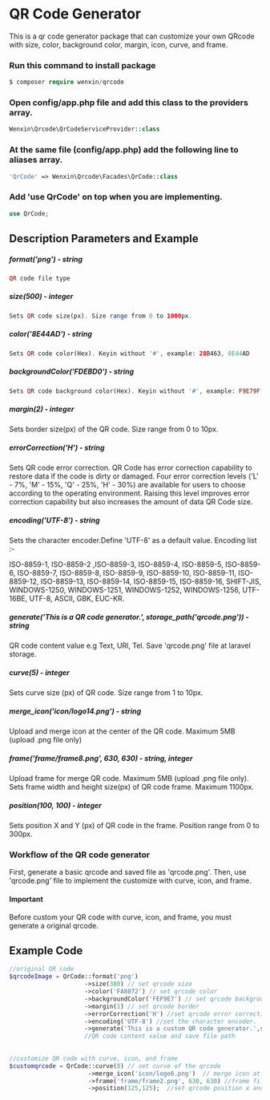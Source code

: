 # QR Code Generator

This is a qr code generator package that can customize your own QRcode with size, color, background color, margin, icon, curve, and frame.

### Run this command to install package
```php
$ composer require wenxin/qrcode
```

### Open config/app.php file and add this class to the providers array.
```php
Wenxin\Qrcode\QrCodeServiceProvider::class
```

### At the same file (config/app.php) add the following line to aliases array. 
```php
'QrCode' => Wenxin\Qrcode\Facades\QrCode::class
```
### Add 'use QrCode' on top when you are implementing.
```php
use QrCode;
```
## Description Parameters and Example

##### format('png') - string
```php
QR code file type
```
##### size(500) - integer
```php
Sets QR code size(px). Size range from 0 to 1000px.
```
##### color('8E44AD') - string
```php
Sets QR code color(Hex). Keyin without '#', example: 28B463, 8E44AD  
```
##### backgroundColor('FDEBD0') - string
```php
Sets QR code background color(Hex). Keyin without '#', example: F9E79F, FDEBD0
```
##### margin(2) - integer
Sets border size(px) of the QR code. Size range from 0 to 10px.
##### errorCorrection('H') - string
Sets QR code error correction. QR Code has error correction capability to restore data if the code is dirty or damaged. 
Four error correction levels ('L' - 7%, 'M' - 15%, 'Q' - 25%, 'H' - 30%) are available for users to choose according
to the operating environment. Raising this level improves error correction capability but also increases the amount of
data QR Code size.
##### encoding('UTF-8') - string
Sets the character encoder.Define 'UTF-8' as a default value. Encoding list :-

ISO-8859-1, ISO-8859-2 ,ISO-8859-3, ISO-8859-4, ISO-8859-5, ISO-8859-6, ISO-8859-7, ISO-8859-8, ISO-8859-9,
ISO-8859-10, ISO-8859-11, ISO-8859-12, ISO-8859-13, ISO-8859-14, ISO-8859-15, ISO-8859-16, SHIFT-JIS, WINDOWS-1250, WINDOWS-1251, WINDOWS-1252, WINDOWS-1256, UTF-16BE, UTF-8, ASCII, GBK, EUC-KR.
##### generate('This is a QR code generator.', storage_path('qrcode.png')) - string
QR code content value e.g Text, URl, Tel.
Save 'qrcode.png' file at laravel storage.
##### curve(5) - integer
Sets curve size (px) of QR code. Size range from 1 to 10px.
##### merge_icon('icon/logo14.png') - string
Upload and merge icon at the center of the QR code. Maximum 5MB (upload .png file only)
##### frame('frame/frame8.png', 630, 630) - string, integer
Upload frame for merge QR code. Maximum 5MB (upload .png file only).
Sets frame width and height size(px) of QR code frame. Maximum 1100px.
##### position(100, 100) - integer
Sets position X and Y (px) of QR code in the frame. Position range from 0 to 300px.


### Workflow of the QR code generator
First, generate a basic qrcode and saved file as 'qrcode.png'.
Then, use 'qrcode.png' file to implement the customize with curve, icon, and frame.

#### Important
Before custom your QR code with curve, icon, and frame, you must generate a original qrcode.

## Example Code
```php
//original QR code
$qrcodeImage = QrCode::format('png')      
                     ->size(380) // set qrcode size                                                                   
                     ->color('FA8072') // set qrcode color
                     ->backgroundColor('FEF9E7') // set qrcode background color                              
                     ->margin(1) // set qrcode border                       
                     ->errorCorrection('H') //set qrcode error correction  
                     ->encoding('UTF-8') //set the character encoder.                           
                     ->generate('This is a custom QR code generator.',storage_path('app/qrcode.png'));
                     //QR code content value and save file path
                     
                                                                
//customize QR code with curve, icon, and frame       
$customqrcode = QrCode::curve(8) // set curve of the qrcode
                      ->merge_icon('icon/logo6.png')  // merge icon at the center of the qrcode
                      ->frame('frame/frame2.png', 630, 630) //frame file ,frame width and height  
                      ->position(125,125);  //set qrcode position x and y in the frame                                       
        

```




